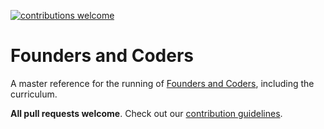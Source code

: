 [![contributions welcome](https://img.shields.io/badge/contributions-welcome-brightgreen.svg?style=flat)](https://github.com/foundersandcoders/master-reference/issues)

# Founders and Coders

A master reference for the running of [Founders and Coders](http://www.foundersandcoders.com), including the curriculum.

**All pull requests welcome**. Check out our [contribution guidelines](https://github.com/foundersandcoders/master-reference/blob/master/CONTRIBUTING.md).
